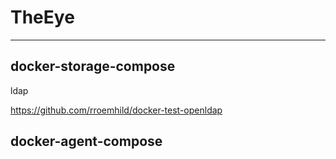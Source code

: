 # TheEye

____


## docker-storage-compose

ldap 

https://github.com/rroemhild/docker-test-openldap


## docker-agent-compose

